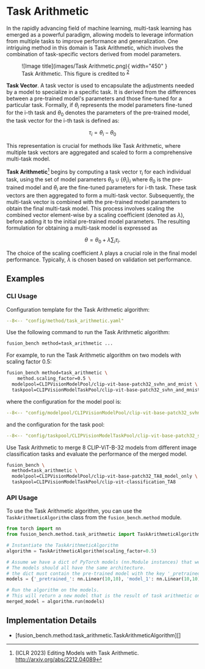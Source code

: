 # Task Arithmetic

In the rapidly advancing field of machine learning, multi-task learning has emerged as a powerful paradigm, allowing models to leverage information from multiple tasks to improve performance and generalization. One intriguing method in this domain is Task Arithmetic, which involves the combination of task-specific vectors derived from model parameters. 

<figure markdown="span">
  ![Image title](images/Task Arithmetic.png){ width="450" }
  <figcaption>Task Arithmetic. This figure is credited to <sup id="fnref:2"><a class="footnote-ref" href="#fn:2">2</a></sup></figcaption>
</figure>

**Task Vector**. A task vector is used to encapsulate the adjustments needed by a model to specialize in a specific task. 
It is derived from the differences between a pre-trained model's parameters and those fine-tuned for a particular task. 
Formally, if $\theta_i$ represents the model parameters fine-tuned for the i-th task and $\theta_0$ denotes the parameters of the pre-trained model, the task vector for the i-th task is defined as:

$$\tau_i = \theta_i - \theta_0$$

This representation is crucial for methods like Task Arithmetic, where multiple task vectors are aggregated and scaled to form a comprehensive multi-task model.

**Task Arithmetic**[^1] begins by computing a task vector $\tau_i$ for each individual task, using the set of model parameters $\theta_0 \cup \{\theta_i\}_i$ where $\theta_0$ is the pre-trained model and $\theta_i$ are the fine-tuned parameters for i-th task.
These task vectors are then aggregated to form a multi-task vector.
Subsequently, the multi-task vector is combined with the pre-trained model parameters to obtain the final multi-task model.
This process involves scaling the combined vector element-wise by a scaling coefficient (denoted as $\lambda$), before adding it to the initial pre-trained model parameters. 
The resulting formulation for obtaining a multi-task model is expressed as 

$$ \theta = \theta_0 + \lambda \sum_{i} \tau_i. $$

The choice of the scaling coefficient $\lambda$ plays a crucial role in the final model performance. Typically, $\lambda$ is chosen based on validation set performance. 

## Examples

### CLI Usage

Configuration template for the Task Arithmetic algorithm:

```yaml title="config/method/task_arithmetic.yaml"
--8<-- "config/method/task_arithmetic.yaml"
```

Use the following command to run the Task Arithmetic algorithm:

```bash
fusion_bench method=task_arithmetic ...
```

For example, to run the Task Arithmetic algorithm on two models with scaling factor 0.5:

```bash
fusion_bench method=task_arithmetic \
    method.scaling_factor=0.5 \
  modelpool=CLIPVisionModelPool/clip-vit-base-patch32_svhn_and_mnist \
  taskpool=CLIPVisionModelTaskPool/clip-vit-base-patch32_svhn_and_mnist
```

where the configuration for the model pool is:

```yaml title="config/modelpool/CLIPVisionModelPool/clip-vit-base-patch32_svhn_and_mnist.yaml"
--8<-- "config/modelpool/CLIPVisionModelPool/clip-vit-base-patch32_svhn_and_mnist.yaml"
```

and the configuration for the task pool:

```yaml title="config/taskpool/CLIPVisionModelTaskPool/clip-vit-base-patch32_svhn_and_mnist.yaml"
--8<-- "config/taskpool/CLIPVisionModelTaskPool/clip-vit-base-patch32_svhn_and_mnist.yaml"
```

Use Task Arithmetic to merge 8 CLIP-ViT-B-32 models from different image classification tasks and evaluate the performance of the merged model.

```bash
fusion_bench \
  method=task_arithmetic \
  modelpool=CLIPVisionModelPool/clip-vit-base-patch32_TA8_model_only \
  taskpool=CLIPVisionModelTaskPool/clip-vit-classification_TA8
```

### API Usage


To use the Task Arithmetic algorithm, you can use the `TaskArithmeticAlgorithm` class from the `fusion_bench.method` module.

```python
from torch import nn
from fusion_bench.method.task_arithmetic import TaskArithmeticAlgorithm

# Instantiate the TaskArithmeticAlgorithm
algorithm = TaskArithmeticAlgorithm(scaling_factor=0.5)

# Assume we have a dict of PyTorch models (nn.Module instances) that we want to merge.
# The models should all have the same architecture.
# the dict must contain the pre-trained model with the key '_pretrained_', and arbitrary number of fine-tuned models.
models = {'_pretrained_': nn.Linear(10,10), 'model_1': nn.Linear(10,10), 'model_2': nn.Linear(10,10)}

# Run the algorithm on the models.
# This will return a new model that is the result of task arithmetic on the input models.
merged_model = algorithm.run(models)
```


## Implementation Details

- [fusion_bench.method.task_arithmetic.TaskArithmeticAlgorithm][]

[^1]: (ICLR 2023) Editing Models with Task Arithmetic. http://arxiv.org/abs/2212.04089
[^2]: (ICLR 2024) AdaMerging: Adaptive Model Merging for Multi-Task Learning. http://arxiv.org/abs/2310.02575
[^3]: (NIPS 2023 Oral) Guillermo Ortiz-Jimenez, Alessandro Favero, and Pascal Frossard, “Task Arithmetic in the Tangent Space: Improved Editing of Pre-Trained Models,” doi: 10.48550/arXiv.2305.12827.
